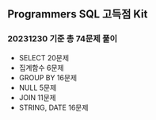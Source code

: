## Programmers SQL 고득점 Kit

### 20231230 기준 총 74문제 풀이
- SELECT 20문제
- 집계함수 6문제
- GROUP BY 16문제
- NULL 5문제
- JOIN 11문제
- STRING, DATE 16문제
